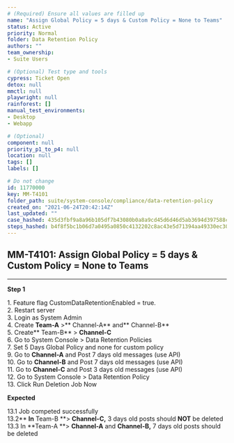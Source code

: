 ```yaml
---
# (Required) Ensure all values are filled up
name: "Assign Global Policy = 5 days & Custom Policy = None to Teams"
status: Active
priority: Normal
folder: Data Retention Policy
authors: ""
team_ownership: 
- Suite Users

# (Optional) Test type and tools
cypress: Ticket Open
detox: null
mmctl: null
playwright: null
rainforest: []
manual_test_environments: 
- Desktop
- Webapp

# (Optional)
component: null
priority_p1_to_p4: null
location: null
tags: []
labels: []

# Do not change
id: 11770000
key: MM-T4101
folder_path: suite/system-console/compliance/data-retention-policy
created_on: "2021-06-24T20:42:14Z"
last_updated: ""
case_hashed: 435d3fbf9a8a96b105df7b43080b0a8a9cd45d6d46d5ab3694d397588caaa746cca7c4ca2dc7e005becd8fee0efe5f4a
steps_hashed: b4f8f5bc1b06d7a0495a0850c4132202c8ac43e5d71394aa49330ec3060f7052aabc5aa8dd5b18405b3fad3692064bf1
---
```


## MM-T4101: Assign Global Policy = 5 days & Custom Policy = None to Teams

---

**Step 1**

1\. Feature flag CustomDataRetentionEnabled = true.\
2\. Restart server\
3\. Login as System Admin\
4\. Create **Team-A** >\*\* Channel-A\*\* and\*\* Channel-B\*\*\
5\. Create\*\* Team-B\*\* > **Channel-C**\
6\. Go to System Console > Data Retention Policies\
7\. Set 5 Days Global Policy and none for custom policy\
9\. Go to **Channel-A** and Post 7 days old messages (use API)\
10\. Go to **Channel-B** and Post 7 days old messages (use API)\
11\. Go to **Channel-C** and Post 3 days old messages (use API)\
12\. Go to System Console > Data Retention Policy\
13\. Click Run Deletion Job Now

**Expected**

​13.1 Job competed successfully\
13.2\*\* **In** Team-B \*\*> **Channel-C,** 3 days old posts should **NOT** be deleted\
13.3 In \*\*Team-A \*\*> **Channel-A** and **Channel-B,** 7 days old posts should be deleted​​​​​​​​
